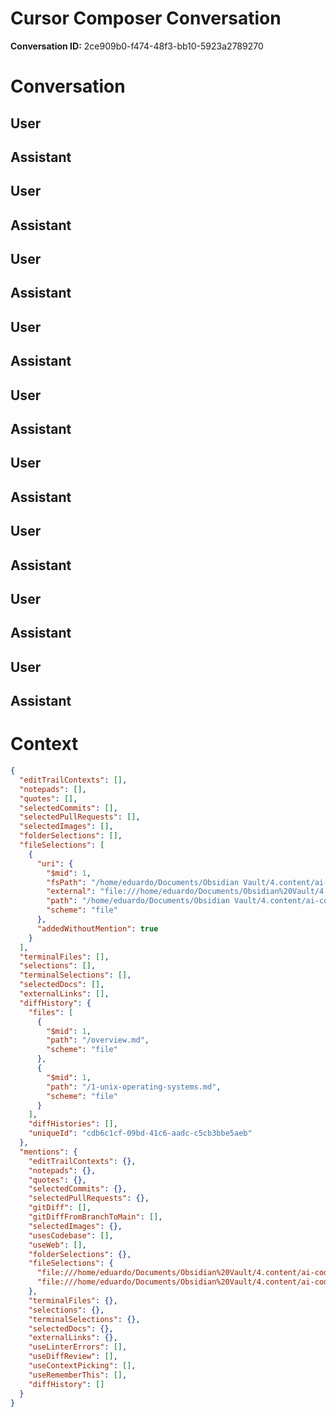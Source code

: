 # Cursor Composer Conversation

**Conversation ID:** 2ce909b0-f474-48f3-bb10-5923a2789270

# Conversation

## User



## Assistant



## User



## Assistant



## User



## Assistant



## User



## Assistant



## User



## Assistant



## User



## Assistant



## User



## Assistant



## User



## Assistant



## User



## Assistant



# Context

```json
{
  "editTrailContexts": [],
  "notepads": [],
  "quotes": [],
  "selectedCommits": [],
  "selectedPullRequests": [],
  "selectedImages": [],
  "folderSelections": [],
  "fileSelections": [
    {
      "uri": {
        "$mid": 1,
        "fsPath": "/home/eduardo/Documents/Obsidian Vault/4.content/ai-coding-for-kejia/overview.md",
        "external": "file:///home/eduardo/Documents/Obsidian%20Vault/4.content/ai-coding-for-kejia/overview.md",
        "path": "/home/eduardo/Documents/Obsidian Vault/4.content/ai-coding-for-kejia/overview.md",
        "scheme": "file"
      },
      "addedWithoutMention": true
    }
  ],
  "terminalFiles": [],
  "selections": [],
  "terminalSelections": [],
  "selectedDocs": [],
  "externalLinks": [],
  "diffHistory": {
    "files": [
      {
        "$mid": 1,
        "path": "/overview.md",
        "scheme": "file"
      },
      {
        "$mid": 1,
        "path": "/1-unix-operating-systems.md",
        "scheme": "file"
      }
    ],
    "diffHistories": [],
    "uniqueId": "cdb6c1cf-09bd-41c6-aadc-c5cb3bbe5aeb"
  },
  "mentions": {
    "editTrailContexts": {},
    "notepads": {},
    "quotes": {},
    "selectedCommits": {},
    "selectedPullRequests": {},
    "gitDiff": [],
    "gitDiffFromBranchToMain": [],
    "selectedImages": {},
    "usesCodebase": [],
    "useWeb": [],
    "folderSelections": {},
    "fileSelections": {
      "file:///home/eduardo/Documents/Obsidian%20Vault/4.content/ai-coding-for-kejia/overview.md": [],
      "file:///home/eduardo/Documents/Obsidian%20Vault/4.content/ai-coding-for-kejia/1-unix-operating-systems.md": []
    },
    "terminalFiles": {},
    "selections": {},
    "terminalSelections": {},
    "selectedDocs": {},
    "externalLinks": {},
    "useLinterErrors": [],
    "useDiffReview": [],
    "useContextPicking": [],
    "useRememberThis": [],
    "diffHistory": []
  }
}
```


